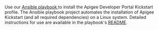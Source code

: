 Use our [Ansible playbook ](https://github.com/apigee/devportal-kickstart-drupal-ansible-installer)to install the Apigee Developer Portal Kickstart profile. The Ansible playbook project automates the installation of Apigee Kickstart (and all required dependencies) on a Linux system. Detailed instructions for use are available in the playbook's [README](https://github.com/apigee/devportal-kickstart-drupal-ansible-installer/blob/master/README.md).
